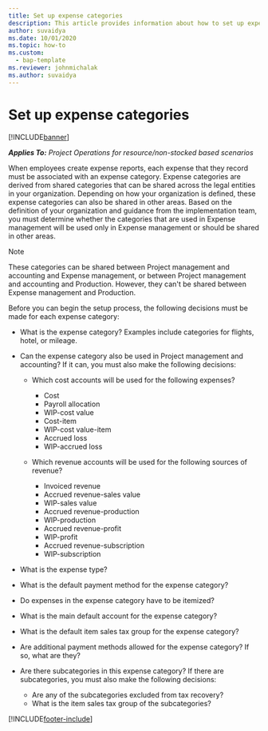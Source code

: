 ```yaml
---
title: Set up expense categories
description: This article provides information about how to set up expense categories and shared categories for expense reports.
author: suvaidya
ms.date: 10/01/2020
ms.topic: how-to
ms.custom: 
  - bap-template
ms.reviewer: johnmichalak
ms.author: suvaidya
---
```


# Set up expense categories

[!INCLUDE[banner](../includes/banner.md)]

_**Applies To:** Project Operations for resource/non-stocked based scenarios_

When employees create expense reports, each expense that they record must be associated with an expense category. Expense categories are derived from shared categories that can be shared across the legal entities in your organization. Depending on how your organization is defined, these expense categories can also be shared in other areas. Based on the definition of your organization and guidance from the implementation team, you must determine whether the categories that are used in Expense management will be used only in Expense management or should be shared in other areas.

> [!NOTE]
> These categories can be shared between Project management and accounting and Expense management, or between Project management and accounting and Production. However, they can't be shared between Expense management and Production.

Before you can begin the setup process, the following decisions must be made for each expense category:

- What is the expense category? Examples include categories for flights, hotel, or mileage.
- Can the expense category also be used in Project management and accounting? If it can, you must also make the following decisions:

    - Which cost accounts will be used for the following expenses?

        - Cost
        - Payroll allocation
        - WIP-cost value
        - Cost-item
        - WIP-cost value-item
        - Accrued loss
        - WIP-accrued loss

    - Which revenue accounts will be used for the following sources of revenue?

        - Invoiced revenue
        - Accrued revenue-sales value
        - WIP-sales value
        - Accrued revenue-production
        - WIP-production
        - Accrued revenue-profit
        - WIP-profit
        - Accrued revenue-subscription
        - WIP-subscription

- What is the expense type?
- What is the default payment method for the expense category?
- Do expenses in the expense category have to be itemized?
- What is the main default account for the expense category?
- What is the default item sales tax group for the expense category?
- Are additional payment methods allowed for the expense category? If so, what are they?
- Are there subcategories in this expense category? If there are subcategories, you must also make the following decisions:

    - Are any of the subcategories excluded from tax recovery?
    - What is the item sales tax group of the subcategories?


[!INCLUDE[footer-include](../includes/footer-banner.md)]
